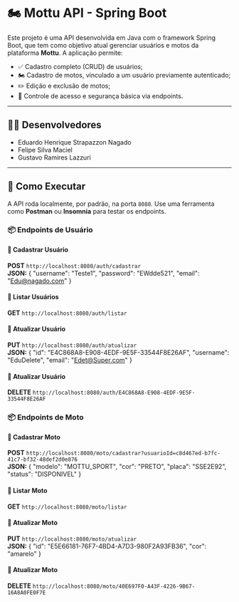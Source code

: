 # 🏍️ Mottu API - Spring Boot

Este projeto é uma API desenvolvida em Java com o framework Spring Boot, que tem como objetivo atual gerenciar usuários e motos da plataforma **Mottu**. A aplicação permite:

- ✅ Cadastro completo (CRUD) de usuários;
- 🏍️ Cadastro de motos, vinculado a um usuário previamente autenticado;
- ✏️ Edição e exclusão de motos;
- 🔐 Controle de acesso e segurança básica via endpoints.

---

## 👨‍💻 Desenvolvedores

- Eduardo Henrique Strapazzon Nagado  
- Felipe Silva Maciel
- Gustavo Ramires Lazzuri

---

## 🚀 Como Executar

A API roda localmente, por padrão, na porta `8080`. Use uma ferramenta como **Postman** ou **Insomnia** para testar os endpoints.

### 📦 Endpoints de Usuário

#### 🔸 Cadastrar Usuário
**POST** `http://localhost:8080/auth/cadastrar`  
**JSON:**
{
  "username": "Teste1",
  "password": "EWdde521",
  "email": "Edu@nagado.com"
}

#### 🔸  Listar Usuários
**GET** `http://localhost:8080/auth/listar`  

#### 🔸 Atualizar Usuário
**PUT** `http://localhost:8080/auth/atualizar`  
**JSON:**
{
  "id": "E4C868A8-E908-4EDF-9E5F-33544F8E26AF",
  "username": "EduDelete",
  "email": "Edet@Super.com"
}

#### 🔸 Atualizar Usuário
**DELETE** `http://localhost:8080/auth/E4C868A8-E908-4EDF-9E5F-33544F8E26AF` 


### 📦 Endpoints de Moto

#### 🔸 Cadastrar Moto
**POST** `http://localhost:8080/moto/cadastrar?usuarioId=c8d467ed-b7fc-41c7-bf32-48def2d0e876`  
**JSON:**
{
  "modelo": "MOTTU_SPORT",
  "cor": "PRETO",
  "placa": "SSE2E92",
  "status": "DISPONIVEL"
}

#### 🔸  Listar Moto
**GET** `http://localhost:8080/moto/listar`  

#### 🔸 Atualizar Moto
**PUT** `http://localhost:8080/moto/atualizar`  
**JSON:**
{
  "id": "E5E66181-76F7-4BD4-A7D3-980F2A93FB36",
  "cor": "amarelo"
}

#### 🔸 Atualizar Moto
**DELETE** `http://localhost:8080/moto/40E697F0-A43F-4226-9B67-16A8A0FE0F7E` 

